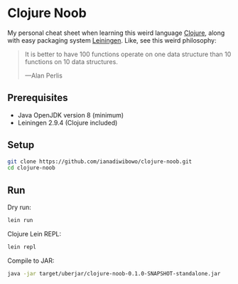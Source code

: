 # Clojure Noob

My personal cheat sheet when learning this weird language [Clojure](https://clojure.org/), along with easy packaging system [Leiningen](https://leiningen.org/). Like, see this weird philosophy:

> It is better to have 100 functions operate on one data structure than 10 functions on 10 data structures.
>
> —Alan Perlis

## Prerequisites

- Java OpenJDK version 8 (minimum)
- Leiningen 2.9.4 (Clojure included)

## Setup

```bash
git clone https://github.com/ianadiwibowo/clojure-noob.git
cd clojure-noob
```

## Run

Dry run:

```bash
lein run
```

Clojure Lein REPL:

```bash
lein repl
```

Compile to JAR:

```bash
java -jar target/uberjar/clojure-noob-0.1.0-SNAPSHOT-standalone.jar
```
